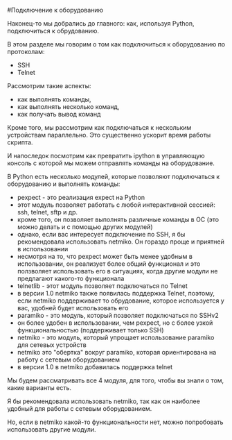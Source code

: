 #Подключение к оборудованию

Наконец-то мы добрались до главного: как, используя Python, подключиться к обрудованию.

В этом разделе мы говорим о том как подключиться к оборудованию по протоколам:
* SSH
* Telnet

Рассмотрим такие аспекты:
* как выполнять команды,
* как выполнять несколько команд,
* как получать вывод команд

Кроме того, мы рассмотрим как подключаться к нескольким устройствам параллельно. Это существенно ускорит время работы скрипта.

И напоследок посмотрим как превратить ipython в управляющую консоль с которой мы можем отправлять команды на оборудование.

В Python есть несколько модулей, которые позволяют подключаться к оборудованию и выполнять команды:
* pexpect - это реализация expect на Python
 * этот модуль позволяет работать с любой интерактивной сессией: ssh, telnet, sftp и др.
 * кроме того, он позволяет выполнять различные команды в ОС (это можно делать и с помощью других модулей)
 * однако, если вас интересует подключение по SSH, я бы рекомендовала использовать netmiko. Он гораздо проще и приятней в использовании
 * несмотря на то, что pexpect может быть менее удобным в использовании, он реализует более общий функционал и это ползволяет использовать его в ситуациях, когда другие модули не предлагают какого-то функционала
* telnetlib - этот модуль позволяет подключаться по Telnet
 * в версии 1.0 netmiko также появилась поддержка Telnet, поэтому, если netmiko поддерживает то обрудование, которое используется у вас, удобней будет использовать его
* paramiko - это модуль, который позволяет подключаться по SSHv2
 * он более удобен в использовании, чем pexpect, но с более узкой функциональностью (поддерживает только SSH)
* netmiko - это модуль, который упрощает использование paramiko для сетевых устройств
 * netmiko это "обертка" вокруг paramiko, которая ориентирована на работу с сетевым оборудованием
 * в версии 1.0 в netmiko добавилась поддержка telnet

Мы будем рассматривать все 4 модуля, для того, чтобы вы знали о том, какие варианты есть.

Я бы рекомендовала использовать netmiko, так как он наиболее удобный для работы с сетевым оборудованием.

Но, если в netmiko какой-то функциональности нет, можно попробовать использовать другие модули.
